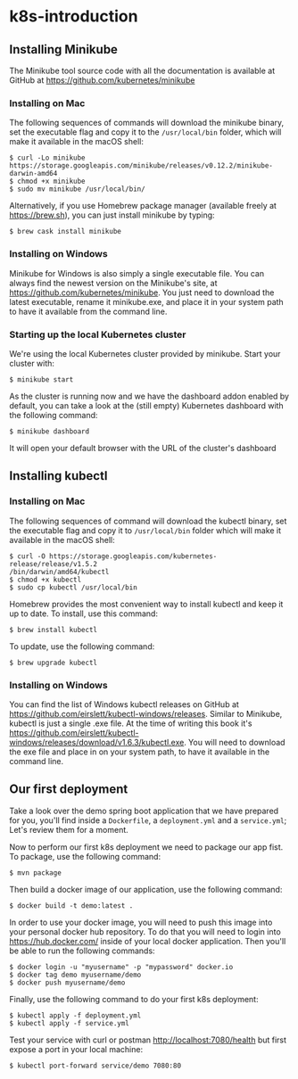 # k8s-introduction

## Installing Minikube

The Minikube tool source code with all the documentation is available at GitHub at <https://github.com/kubernetes/minikube>

### Installing on Mac

The following sequences of commands will download the minikube binary, set the executable flag and copy it to the `/usr/local/bin` folder, which will make it available in the macOS shell:

``````
$ curl -Lo minikube https://storage.googleapis.com/minikube/releases/v0.12.2/minikube-darwin-amd64
$ chmod +x minikube
$ sudo mv minikube /usr/local/bin/  
``````

Alternatively, if you use Homebrew package manager (available freely at <https://brew.sh>), you can just install minikube by typing:

``````
$ brew cask install minikube
``````

### Installing on Windows

Minikube for Windows is also simply a single executable file. You can always find the newest version on the Minikube's site, at <https://github.com/kubernetes/minikube>. You just need to download the latest executable, rename it minikube.exe, and place it in your system path to have it available from the command line.

### Starting up the local Kubernetes cluster

We're using the local Kubernetes cluster provided by minikube. Start your cluster with:

``````
$ minikube start 
``````

As the cluster is running now and we have the dashboard addon enabled by default, you can take a look at the (still empty) Kubernetes dashboard with the following command:

``````
$ minikube dashboard
``````

It will open your default browser with the URL of the cluster's dashboard

## Installing kubectl

### Installing on Mac

The following sequences of command will download the kubectl binary, set the executable flag and copy it to `/usr/local/bin` folder which will make it available in the macOS shell:

``````
$ curl -O https://storage.googleapis.com/kubernetes-release/release/v1.5.2
/bin/darwin/amd64/kubectl
$ chmod +x kubectl
$ sudo cp kubectl /usr/local/bin  
``````

Homebrew provides the most convenient way to install kubectl and keep it up to date. To install, use this command:

``````
$ brew install kubectl
``````

To update, use the following command:

``````
$ brew upgrade kubectl
``````

### Installing on Windows

You can find the list of Windows kubectl releases on GitHub at <https://github.com/eirslett/kubectl-windows/releases>. Similar to Minikube, kubectl is just a single .exe file. At the time of writing this book it's <https://github.com/eirslett/kubectl-windows/releases/download/v1.6.3/kubectl.exe>. You will need to download the exe file and place in on your system path, to have it available in the command line.

## Our first deployment

Take a look over the demo spring boot application that we have prepared for you, you'll find inside a `Dockerfile`, a `deployment.yml` and a `service.yml`; Let's review them for a moment.

Now to perform our first k8s deployment we need to package our app fist. To package, use the following command:

``````
$ mvn package
``````

Then build a docker image of our application, use the following command:

``````
$ docker build -t demo:latest .
``````

In order to use your docker image, you will need to push this image into your personal docker hub repository. To do that you will need to login into <https://hub.docker.com/> inside of your local docker application.
Then you'll be able to run the following commands:

``````
$ docker login -u "myusername" -p "mypassword" docker.io
$ docker tag demo myusername/demo
$ docker push myusername/demo
``````

Finally, use the following command to do your first k8s deployment:

``````
$ kubectl apply -f deployment.yml
$ kubectl apply -f service.yml
``````

Test your service with curl or postman <http://localhost:7080/health> but first expose a port in your local machine:

``````
$ kubectl port-forward service/demo 7080:80
``````